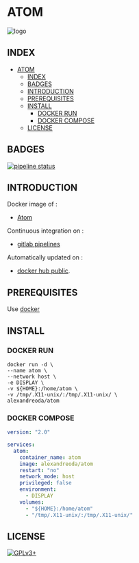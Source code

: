 # ATOM

![logo](https://assets.gitlab-static.net/uploads/-/system/project/avatar/12904435/220px-Atom_editor_logo.svg.png)

## INDEX

- [ATOM](#atom)
  - [INDEX](#index)
  - [BADGES](#badges)
  - [INTRODUCTION](#introduction)
  - [PREREQUISITES](#prerequisites)
  - [INSTALL](#install)
    - [DOCKER RUN](#docker-run)
    - [DOCKER COMPOSE](#docker-compose)
  - [LICENSE](#license)

## BADGES

[![pipeline status](https://gitlab.com/oda-alexandre/atom/badges/master/pipeline.svg)](https://gitlab.com/oda-alexandre/atom/commits/master)

## INTRODUCTION

Docker image of :

- [Atom](https://atom.io/)

Continuous integration on :

- [gitlab pipelines](https://gitlab.com/oda-alexandre/atom/pipelines)

Automatically updated on :

- [docker hub public](https://hub.docker.com/r/alexandreoda/atom/).

## PREREQUISITES

Use [docker](https://www.docker.com)

## INSTALL

### DOCKER RUN

```\
docker run -d \
--name atom \
--network host \
-e DISPLAY \
-v ${HOME}:/home/atom \
-v /tmp/.X11-unix/:/tmp/.X11-unix/ \
alexandreoda/atom
```

### DOCKER COMPOSE

```yml
version: "2.0"

services:
  atom:
    container_name: atom
    image: alexandreoda/atom
    restart: "no"
    network_mode: host
    privileged: false
    environment:
      - DISPLAY
    volumes:
      - "${HOME}:/home/atom"
      - "/tmp/.X11-unix/:/tmp/.X11-unix/"
```

## LICENSE

[![GPLv3+](http://gplv3.fsf.org/gplv3-127x51.png)](https://gitlab.com/oda-alexandre/atom/blob/master/LICENSE)
